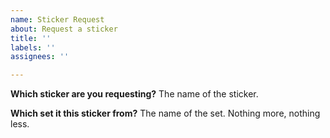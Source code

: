 ```yaml
---
name: Sticker Request
about: Request a sticker
title: ''
labels: ''
assignees: ''

---
```


**Which sticker are you requesting?**
The name of the sticker.

**Which set it this sticker from?**
The name of the set. Nothing more, nothing less.
